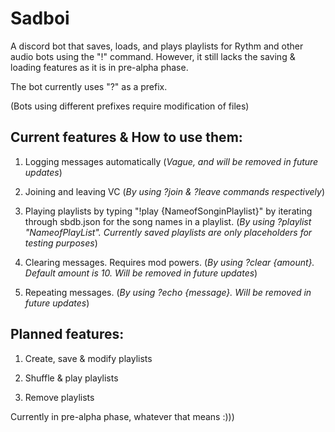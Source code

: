 # Sadboi

A discord bot that saves, loads, and plays playlists for Rythm and other audio bots using the "!" command. 
However, it still lacks the saving & loading features as it is in pre-alpha phase.

The bot currently uses "?" as a prefix.

(Bots using different prefixes require modification of files)


## **Current features & How to use them**:
1. Logging messages automatically (*Vague, and will be removed in future updates*)

2. Joining and leaving VC (*By using ?join & ?leave commands respectively*)

3. Playing playlists by typing "!play {NameofSonginPlaylist}"  by iterating through sbdb.json for the song names in a playlist. (*By using ?playlist "NameofPlayList". Currently saved playlists are only placeholders for testing purposes*)

4. Clearing messages. Requires mod powers. (*By using ?clear {amount}. Default amount is 10. Will be removed in future updates*)

5. Repeating messages. (*By using ?echo {message}. Will be removed in future updates*)

## **Planned features**:
1. Create, save & modify playlists

2. Shuffle & play playlists

3. Remove playlists

Currently in pre-alpha phase, whatever that means :)))

